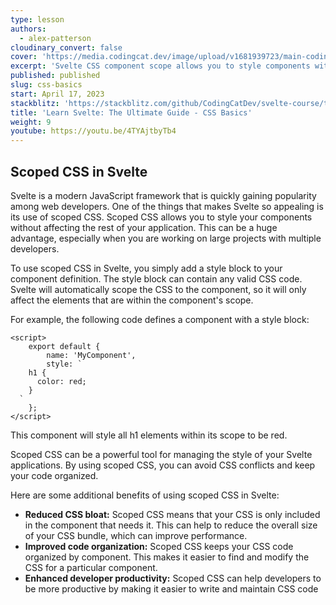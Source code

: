 ```yaml
---
type: lesson
authors:
  - alex-patterson
cloudinary_convert: false
cover: 'https://media.codingcat.dev/image/upload/v1681939723/main-codingcatdev-photo/courses/svelte/css-basics.png'
excerpt: 'Svelte CSS component scope allows you to style components without affecting the rest of the page.'
published: published
slug: css-basics
start: April 17, 2023
stackblitz: 'https://stackblitz.com/github/CodingCatDev/svelte-course/tree/07-component-events-forwarding?embed=1&file=apps/svelte-site/src/routes/%2Bpage.svelte'
title: 'Learn Svelte: The Ultimate Guide - CSS Basics'
weight: 9
youtube: https://youtu.be/4TYAjtbyTb4
---
```


## Scoped CSS in Svelte

Svelte is a modern JavaScript framework that is quickly gaining popularity among web developers. One of the things that makes Svelte so appealing is its use of scoped CSS. Scoped CSS allows you to style your components without affecting the rest of your application. This can be a huge advantage, especially when you are working on large projects with multiple developers.

To use scoped CSS in Svelte, you simply add a style block to your component definition. The style block can contain any valid CSS code. Svelte will automatically scope the CSS to the component, so it will only affect the elements that are within the component's scope.

For example, the following code defines a component with a style block:

```svelte
<script>
	export default {
		name: 'MyComponent',
		style: `
    h1 {
      color: red;
    }
  `
	};
</script>
```

This component will style all h1 elements within its scope to be red.

Scoped CSS can be a powerful tool for managing the style of your Svelte applications. By using scoped CSS, you can avoid CSS conflicts and keep your code organized.

Here are some additional benefits of using scoped CSS in Svelte:

- **Reduced CSS bloat:** Scoped CSS means that your CSS is only included in the component that needs it. This can help to reduce the overall size of your CSS bundle, which can improve performance.
- **Improved code organization:** Scoped CSS keeps your CSS code organized by component. This makes it easier to find and modify the CSS for a particular component.
- **Enhanced developer productivity:** Scoped CSS can help developers to be more productive by making it easier to write and maintain CSS code
